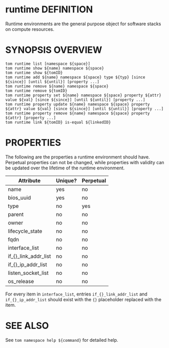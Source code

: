 # runtime DEFINITION

Runtime environments are the general purpose object for software
stacks on compute resources.

# SYNOPSIS OVERVIEW

```
tom runtime list [namespace ${space}]
tom runtime show ${name} namespace ${space}
tom runtime show ${tomID}
tom runtime add ${name} namespace ${space} type ${typ} [since ${since}] [until ${until}] [property ...]
tom runtime remove ${name} namespace ${space}
tom runtime remove ${tomID}
tom runtime property set ${name} namespace ${space} property ${attr} value ${val} [since ${since}] [until ${until}] [property ...]
tom runtime property update ${name} namespace ${space} property ${attr} value ${val} [since ${since}] [until ${until}] [property ...]
tom runtime property remove ${name} namespace ${space} property ${attr} [property ...]
tom runtime link ${tomID} is-equal ${linkedID}
```

# PROPERTIES

The following are the properties a runtime environment should have.
Perpetual properties can not be changed, while properties with validity
can be updated over the lifetime of the runtime environment.

Attribute | Unique? | Perpetual
 -------- | ------- | ---------
name | yes | no
bios_uuid | yes | no
type | no | yes
parent | no | no
owner | no | no
lifecycle_state | no | no
fqdn | no | no
interface_list | no | no
if_{}_link_addr_list | no | no
if_{}_ip_addr_list | no | no
listen_socket_list | no | no
os_release | no | no

For every item in `interface_list`, entries `if_{}_link_addr_list` and
`if_{}_ip_addr_list` should exist with the `{}` placeholder replaced
with the item.

# SEE ALSO

See `tom namespace help ${command}` for detailed help.
